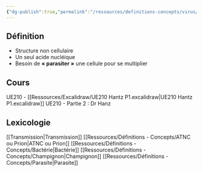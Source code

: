 ```yaml
---
{"dg-publish":true,"permalink":"/ressources/definitions-concepts/virus/","tags":["définition"],"noteIcon":"2"}
---
```



## Définition
- Structure non cellulaire 
- Un seul acide nucléique 
- Besoin de **« parasiter »** une cellule pour se multiplier
## Cours 
UE210 - [[Ressources/Excalidraw/UE210 Hantz P1.excalidraw\|UE210 Hantz P1.excalidraw]]
UE210 - Partie 2 : Dr Hanz

## Lexicologie 
[[Transmission\|Transmission]]
[[Ressources/Définitions - Concepts/ATNC ou Prion\|ATNC ou Prion]]
[[Ressources/Définitions - Concepts/Bactérie\|Bactérie]]
[[Ressources/Définitions - Concepts/Champignon\|Champignon]]
[[Ressources/Définitions - Concepts/Parasite\|Parasite]]